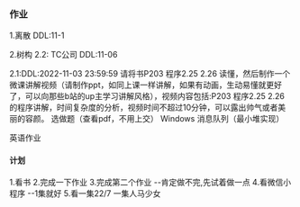 ### 作业
1.离散 DDL:11-1

2.树构
2.2: TC公司 DDL:11-06

2.1:DDL:2022-11-03 23:59:59
请将书P203 程序2.25 2.26 读懂，然后制作一个微课讲解视频（请制作ppt，如同上课一样讲解，如果有动画，生动易懂就更好了，可以向那些b站的up主学习讲解风格），视频内容包括:P203 程序2.25 2.26 的程序讲解，时间复杂度的分析，视频时间不超过10分钟，可以露出帅气或者美丽的容颜。
选做题（查看pdf，不用上交）
Windows 消息队列（最小堆实现）

英语作业


#### 计划
1.看书
2.完成一下作业
3.完成第二个作业 --肯定做不完,先试着做一点
4.看微信小程序 --1集就好
5.看一集22/7 一集人马少女



















